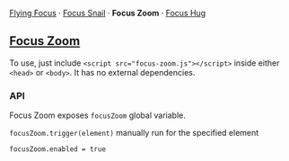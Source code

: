 [Flying Focus](//github.com/NV/flying-focus/)
 · [Focus Snail](//github.com/NV/focus-snail/)
 · **Focus Zoom**
 · [Focus Hug](//github.com/NV/focus-hug/)

## [Focus Zoom](http://nv.github.io/focus-zoom/focus-zoom.js)

To use, just include `<script src="focus-zoom.js"></script>` inside either `<head>` or `<body>`.
It has no external dependencies.

### API

Focus Zoom exposes `focusZoom` global variable.

`focusZoom.trigger(element)` manually run for the specified element

`focusZoom.enabled = true`
